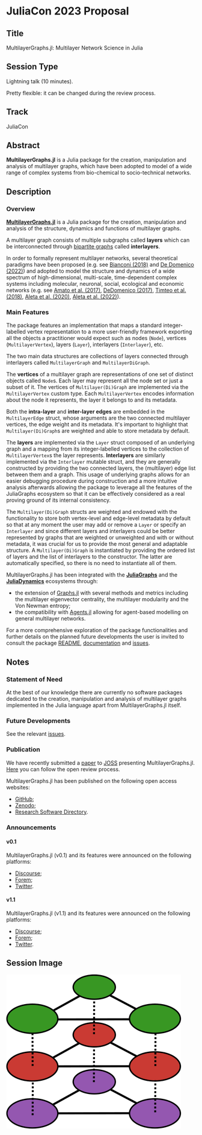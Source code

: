 # JuliaCon 2023 Proposal 

## Title 

MultilayerGraphs.jl: Multilayer Network Science in Julia

## Session Type 

Lightning talk (10 minutes). 

Pretty flexible: it can be changed during the review process. 

## Track 

JuliaCon 

## Abstract 

**MultilayerGraphs.jl** is a Julia package for the creation, manipulation and analysis of multilayer graphs, which have been adopted to model of a wide range of complex systems from bio-chemical to socio-technical networks.

## Description 

### Overview 

[**MultilayerGraphs.jl**](https://github.com/JuliaGraphs/MultilayerGraphs.jl) is a Julia package for the creation, manipulation and analysis of the structure, dynamics and functions of multilayer graphs. 

A multilayer graph consists of multiple subgraphs called **layers** which can be interconnected through [bipartite graphs](https://en.wikipedia.org/wiki/Bipartite_graph) called **interlayers**.

In order to formally represent multilayer networks, several theoretical paradigms have been proposed (e.g. see [Bianconi (2018)](https://doi.org/10.1093/oso/9780198753919.001.0001) and [De Domenico (2022)](https://doi.org/10.1007/978-3-030-75718-2)) and adopted to model the structure and dynamics of a wide spectrum of high-dimensional, multi-scale, time-dependent complex systems including molecular, neuronal, social, ecological and economic networks (e.g. see [Amato et al. (2017)](https://doi.org/10.1038/s41598-017-06933-2), [DeDomenico (2017)](https://doi.org/10.1093/gigascience/gix004), [Timteo et al. (2018)](https://doi.org/10.1038/s41467-017-02658-y), [Aleta et al. (2020)](https://doi.org/10.1038/s41562-020-0931-9), [Aleta et al. (2022)](https://doi.org/10.1073/pnas.2112182119)).

### Main Features 

The package features an implementation that maps a standard integer-labelled vertex representation to a more user-friendly framework exporting all the objects a practitioner would expect such as nodes (`Node`), vertices (`MultilayerVertex`), layers (`Layer`), interlayers (`Interlayer`), etc.

The two main data structures are collections of layers connected through interlayers called `MultilayerGraph` and `MultilayerDiGraph`.

The **vertices** of a multilayer graph are representations of one set of distinct objects called `Node`s. Each layer may represent all the node set or just a subset of it. The vertices of `Multilayer(Di)Graph` are implemented via the `MultilayerVertex` custom type. Each `MultilayerVertex` encodes information about the node it represents, the layer it belongs to and its metadata. 

Both the **intra-layer** and **inter-layer edges** are embedded in the `MultilayerEdge` struct, whose arguments are the two connected multilayer vertices, the edge weight and its metadata. It's important to highlight that `Multilayer(Di)Graph`s are weighted and able to store metadata by default.

The **layers** are implemented via the `Layer` struct composed of an underlying graph and a mapping from its integer-labelled vertices to the collection of `MultilayerVertex`s the layer represents. **Interlayers** are similarly implemented via the `Interlayer` mutable struct, and they are generally constructed by providing the two connected layers, the (multilayer) edge list between them and a graph. This usage of underlying graphs allows for an easier debugging procedure during construction and a more intuitive analysis afterwards allowing the package to leverage all the features of the JuliaGraphs ecosystem so that it can be effectively considered as a real proving ground of its internal consistency.

The `Multilayer(Di)Graph` structs are weighted and endowed with the functionality to store both vertex-level and edge-level metadata by default so that at any moment the user may add or remove a `Layer` or specify an `Interlayer` and since different layers and interlayers could be better represented by graphs that are weighted or unweighted and with or without metadata, it was crucial for us to provide the most general and adaptable structure. A `Multilayer(Di)Graph` is instantiated by providing the ordered list of layers and the list of interlayers to the constructor. The latter are automatically specified, so there is no need to instantiate all of them. 

MultilayerGraphs.jl has been integrated with the [**JuliaGraphs**](https://github.com/JuliaGraphs) and the [**JuliaDynamics**](https://github.com/JuliaDynamics) ecosystems through: 

- the extension of [Graphs.jl](https://github.com/JuliaGraphs/Graphs.jl) with several methods and metrics including the multilayer eigenvector centrality, the multilayer modularity and the Von Newman entropy; 
- the compatibility with [Agents.jl](https://github.com/JuliaDynamics/Agents.jl) allowing for agent-based modelling on general multilayer networks. 

For a more comprehensive exploration of the package functionalities and further details on the planned future developments the user is invited to consult the package [README](https://github.com/JuliaGraphs/MultilayerGraphs.jl/blob/main/README.md), [documentation](https://juliagraphs.org/MultilayerGraphs) and [issues](https://github.com/JuliaGraphs/MultilayerGraphs.jl/issues). 

## Notes 

### Statement of Need 

At the best of our knowledge there are currently no software packages dedicated to the creation, manipulation and analysis of multilayer graphs implemented in the Julia language apart from MultilayerGraphs.jl itself.

### Future Developments 

See the relevant [issues](https://github.com/JuliaGraphs/MultilayerGraphs.jl/issues). 

### Publication

We have recently submitted a [paper]() to [JOSS](https://joss.theoj.org) presenting MultilayerGraphs.jl. [Here](https://github.com/openjournals/joss-reviews/issues/5055) you can follow the open review process. 

MultilayerGraphs.jl has been published on the following open access websites: 
- [GitHub](https://github.com/JuliaGraphs/MultilayerGraphs.jl);
- [Zenodo](https://doi.org/10.5281/zenodo.7009172);
- [Research Software Directory](https://research-software-directory.org/software/multilayergraphs).

### Announcements 

#### v0.1

MultilayerGraphs.jl (v0.1) and its features were announced on the following platforms:

- [Discourse](https://discourse.julialang.org/t/ann-multilayergraphs-jl-a-package-to-construct-handle-and-analyse-multilayer-graphs/85988);
- [Forem](https://forem.julialang.org/inphyt/ann-multilayergraphsjl-a-package-to-construct-handle-and-analyse-multilayer-graphs-3k22);
- [Twitter](https://twitter.com/In_Phy_T/status/1560594513189638146).

#### v1.1

MultilayerGraphs.jl (v1.1) and its features were announced on the following platforms:

- [Discourse](https://discourse.julialang.org/t/ann-multilayergraphs-jl-v1-1-multilayer-network-science-in-julia/92680);
- [Forem](https://forem.julialang.org/inphyt/ann-multilayergraphsjl-v11-multilayer-network-science-in-julia-2oa3);
- [Twitter](https://twitter.com/In_Phy_T/status/1612460371939581955).

## Session Image 

![logo](https://github.com/JuliaGraphs/MultilayerGraphs.jl/blob/main/docs/src/assets/logo.png?raw=true)


